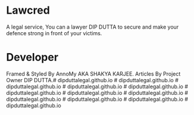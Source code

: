 # Lawcred

A legal service, You can a lawyer DIP DUTTA to secure and make your defence strong in front of your victims.

# Developer

Framed & Styled By AnnoMy AKA SHAKYA KARJEE.
Articles By Project Owner DIP DUTTA.#   d i p d u t t a l e g a l . g i t h u b . i o  
 #   d i p d u t t a l e g a l . g i t h u b . i o  
 #   d i p d u t t a l e g a l . g i t h u b . i o  
 #   d i p d u t t a l e g a l . g i t h u b . i o  
 #   d i p d u t t a l e g a l . g i t h u b . i o  
 #   d i p d u t t a l e g a l . g i t h u b . i o  
 #   d i p d u t t a l e g a l . g i t h u b . i o  
 #   d i p d u t t a l e g a l . g i t h u b . i o  
 #   d i p d u t t a l e g a l . g i t h u b . i o  
 #   d i p d u t t a l e g a l . g i t h u b . i o  
 #   d i p d u t t a l e g a l . g i t h u b . i o  
 #   d i p d u t t a l e g a l . g i t h u b . i o  
 